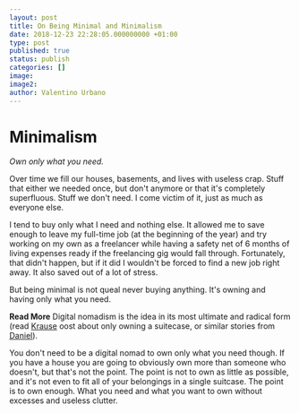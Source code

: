 ```yaml
---
layout: post
title: On Being Minimal and Minimalism
date: 2018-12-23 22:28:05.000000000 +01:00
type: post
published: true
status: publish
categories: []
image:
image2:
author: Valentino Urbano
---
```


# Minimalism

_Own only what you need._

Over time we fill our houses, basements, and lives with useless crap. Stuff that either we needed once, but don't anymore or that it's completely superfluous. Stuff we don't need. I come victim of it, just as much as everyone else.

I tend to buy only what I need and nothing else. It allowed me to save enough to leave my full-time job (at the beginning of the year) and try working on my own as a freelancer while having a safety net of 6 months of living expenses ready if the freelancing gig would fall through. Fortunately, that didn't happen, but if it did I wouldn't be forced to find a new job right away. It also saved out of a lot of stress.

But being minimal is not queal never buying anything. It's owning and having only what you need.

**Read More**
Digital nomadism is the idea in its most ultimate and radical form (read [Krause][0] oost about only owning a suitecase, or similar stories from [Daniel][1]).

You don't need to be a digital nomad to own only what you need though. If you have a house you are going to obviously own more than someone who doesn't, but that's not the point. The point is not to own as little as possible, and it's not even to fit all of your belongings in a single suitcase. The point is to own enough. What you need and what you want to own without excesses and useless clutter.

[0]: https://krausefx.com/blog/one-year-nomad
[1]: https://daniellockyer.com/owning-little/
